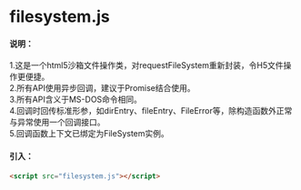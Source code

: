 # filesystem.js
#### 说明：
1.这是一个html5沙箱文件操作类，对requestFileSystem重新封装，令H5文件操作更便捷。<br>
2.所有API使用异步回调，建议于Promise结合使用。<br>
3.所有API含义于MS-DOS命令相同。<br>
4.回调时回传标准形参，如dirEntry、fileEntry、FileError等，除构造函数外正常与异常使用一个回调接口。<br>
5.回调函数上下文已绑定为FileSystem实例。
#### 引入：
```html
<script src="filesystem.js"></script>
```
